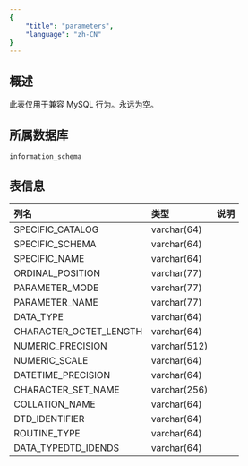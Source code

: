 ```yaml
---
{
    "title": "parameters",
    "language": "zh-CN"
}
---
```


## 概述

此表仅用于兼容 MySQL 行为。永远为空。

## 所属数据库


`information_schema`


## 表信息

| 列名                   | 类型         | 说明 |
| :--------------------- | :----------- | :--- |
| SPECIFIC_CATALOG       | varchar(64)  |      |
| SPECIFIC_SCHEMA        | varchar(64)  |      |
| SPECIFIC_NAME          | varchar(64)  |      |
| ORDINAL_POSITION       | varchar(77)  |      |
| PARAMETER_MODE         | varchar(77)  |      |
| PARAMETER_NAME         | varchar(77)  |      |
| DATA_TYPE              | varchar(64)  |      |
| CHARACTER_OCTET_LENGTH | varchar(64)  |      |
| NUMERIC_PRECISION      | varchar(512) |      |
| NUMERIC_SCALE          | varchar(64)  |      |
| DATETIME_PRECISION     | varchar(64)  |      |
| CHARACTER_SET_NAME     | varchar(256) |      |
| COLLATION_NAME         | varchar(64)  |      |
| DTD_IDENTIFIER         | varchar(64)  |      |
| ROUTINE_TYPE           | varchar(64)  |      |
| DATA_TYPEDTD_IDENDS    | varchar(64)  |      |